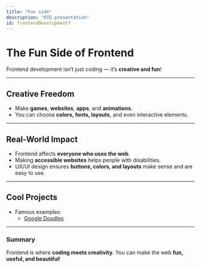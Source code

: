 ```yaml
---
title: "Fun side"
description: "RTG presentation"
id: frontendDevelopment7
---
```

# The Fun Side of Frontend

Frontend development isn’t just coding — it’s **creative and fun**!  

---

## Creative Freedom
- Make **games**, **websites**, **apps**, and **animations**.  
- You can choose **colors, fonts, layouts**, and even interactive elements.  


---

## Real-World Impact
- Frontend affects **everyone who uses the web**.  
- Making **accessible websites** helps people with disabilities.  
- UX/UI design ensures **buttons, colors, and layouts** make sense and are easy to use.  


---

## Cool Projects
- Famous examples:  
  - [Google Doodles](https://artsandculture.google.com/partner/google-doodle)   


---

### Summary
Frontend is where **coding meets creativity**. You can make the web **fun, useful, and beautiful**!
